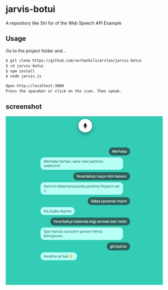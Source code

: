 # jarvis-botui
A repository like Siri for of the Web Speech API Example

## Usage

Go to the project folder and...

```bash
$ git clone https://github.com/serhankilicarslan/jarvis-botui
$ cd jarvis-botui
$ npm install
$ node jarvis.js

```

```bash
Open http://localhost:3000
Press the spacebar or click on the icon. Then speak.
```


## screenshot
<p align="center"><img src="https://github.com/serhankilicarslan/jarvis-botui/blob/master/screenshot.png?raw=true" alt="Jarvis Botui Like Siri"></p>
